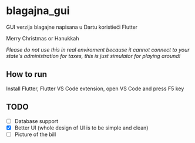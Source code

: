 # blagajna_gui

GUI verzija blagajne napisana u Dartu koristieći Flutter

Merry Christmas or Hanukkah

*Please do not use this in real enviroment because it cannot connect to your state's administration for taxes, this is just simulator for playing around!*

## How to run
Install Flutter, Flutter VS Code extension, open VS Code and press F5 key

## TODO
- [ ] Database support
- [x] Better UI (whole design of UI is to be simple and clean)
- [ ] Picture of the bill
